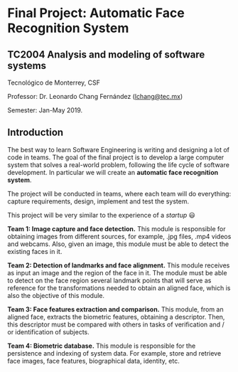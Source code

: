 # Final Project: Automatic Face Recognition System
## TC2004 Analysis and modeling of software systems

Tecnológico de Monterrey, CSF

Professor: Dr. Leonardo Chang Fernández (lchang@tec.mx)

Semester: Jan-May 2019. 

## Introduction

The best way to learn Software Engineering is writing and designing a lot of code in teams. The goal of the final project is to develop a large computer system that solves a real-world problem, following the life cycle of software development. In particular we will create an __automatic face recognition system__.

The project will be conducted in teams, where each team will do everything: capture requirements, design, implement and test the system.

This project will be very similar to the experience of a _startup_ 😃

__Team 1: Image capture and face detection.__ This module is responsible for obtaining images from different sources, for example, .jpg files, .mp4 videos and webcams. Also, given an image, this module must be able to detect the existing faces in it.

__Team 2: Detection of landmarks and face alignment.__ This module receives as input an image and the region of the face in it. The module must be able to detect on the face region several landmark points that will serve as reference for the transformations needed to obtain an  aligned face, which is also the objective of this module.

__Team 3: Face features extraction and comparison.__ This module, from an aligned face, extracts the biometric features, obtaining a descriptor. Then, this descriptor must be compared with others in tasks of verification and / or identification of subjects.

__Team 4: Biometric database.__ This module is responsible for the persistence and indexing of system data. For example, store and retrieve face images, face features, biographical data, identity, etc.
